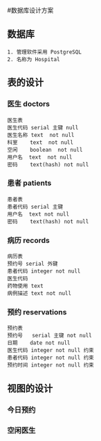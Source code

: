 
#数据库设计方案

## 数据库
    1. 管理软件采用 PostgreSQL
    2. 名称为 Hospital


## 表的设计

### 医生 doctors
    医生表
    医生代码 serial 主键 null
    医生名称 text  not null
    科室    text  not null
    空闲    boolean  not null
    用户名  text  not null
    密码    text(hash) not null

### 患者 patients
    患者表
    患者代码 serial 主键
    用户名  text not null
    密码    text(hash) not null

### 病历 records
    病历表
    预约号 serial 外键
    患者代码 integer not null
    医生代码
    药物使用 text
    病例描述 text not null



### 预约 reservations
    预约表
    预约号   serial 主键 not null
    日期    date not null
    医生代码 integer not null 约束
    患者代码 integer not null 约束
    预约时间 integer not null 约束


## 视图的设计

### 今日预约
### 空闲医生




